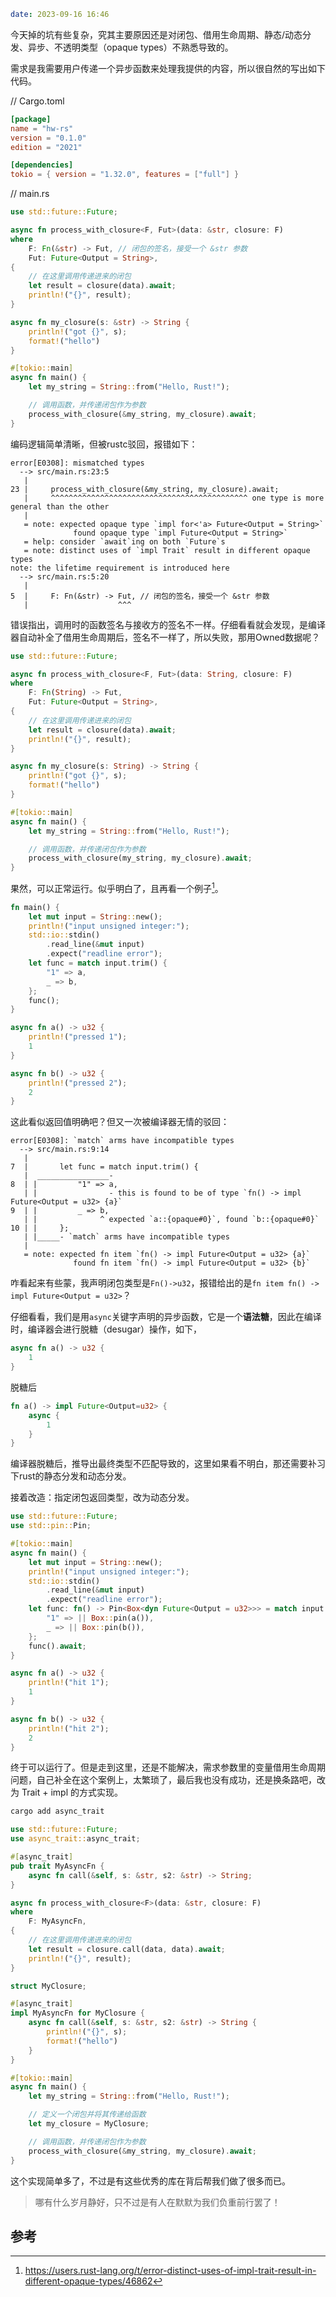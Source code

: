```yaml
date: 2023-09-16 16:46
```

今天掉的坑有些复杂，究其主要原因还是对闭包、借用生命周期、静态/动态分发、异步、不透明类型（opaque types）不熟悉导致的。

需求是我需要用户传递一个异步函数来处理我提供的内容，所以很自然的写出如下代码。

// Cargo.toml

```toml
[package]
name = "hw-rs"
version = "0.1.0"
edition = "2021"

[dependencies]
tokio = { version = "1.32.0", features = ["full"] }
```

// main.rs

```rust
use std::future::Future;

async fn process_with_closure<F, Fut>(data: &str, closure: F)
where
    F: Fn(&str) -> Fut, // 闭包的签名，接受一个 &str 参数
    Fut: Future<Output = String>,
{
    // 在这里调用传递进来的闭包
    let result = closure(data).await;
    println!("{}", result);
}

async fn my_closure(s: &str) -> String {
    println!("got {}", s);
    format!("hello")
}

#[tokio::main]
async fn main() {
    let my_string = String::from("Hello, Rust!");

    // 调用函数，并传递闭包作为参数
    process_with_closure(&my_string, my_closure).await;
}
```

编码逻辑简单清晰，但被rustc驳回，报错如下：

```
error[E0308]: mismatched types
  --> src/main.rs:23:5
   |
23 |     process_with_closure(&my_string, my_closure).await;
   |     ^^^^^^^^^^^^^^^^^^^^^^^^^^^^^^^^^^^^^^^^^^^^ one type is more general than the other
   |
   = note: expected opaque type `impl for<'a> Future<Output = String>`
              found opaque type `impl Future<Output = String>`
   = help: consider `await`ing on both `Future`s
   = note: distinct uses of `impl Trait` result in different opaque types
note: the lifetime requirement is introduced here
  --> src/main.rs:5:20
   |
5  |     F: Fn(&str) -> Fut, // 闭包的签名，接受一个 &str 参数
   |                    ^^^
```

错误指出，调用时的函数签名与接收方的签名不一样。仔细看看就会发现，是编译器自动补全了借用生命周期后，签名不一样了，所以失败，那用Owned数据呢？

```rust
use std::future::Future;

async fn process_with_closure<F, Fut>(data: String, closure: F)
where
    F: Fn(String) -> Fut,
    Fut: Future<Output = String>,
{
    // 在这里调用传递进来的闭包
    let result = closure(data).await;
    println!("{}", result);
}

async fn my_closure(s: String) -> String {
    println!("got {}", s);
    format!("hello")
}

#[tokio::main]
async fn main() {
    let my_string = String::from("Hello, Rust!");

    // 调用函数，并传递闭包作为参数
    process_with_closure(my_string, my_closure).await;
}
```

果然，可以正常运行。似乎明白了，且再看一个例子[^rust-discuss]。


```rust
fn main() {
    let mut input = String::new();
    println!("input unsigned integer:");
    std::io::stdin()
        .read_line(&mut input)
        .expect("readline error");
    let func = match input.trim() {
        "1" => a,
        _ => b,
    };
    func();
}

async fn a() -> u32 {
    println!("pressed 1");
    1
}

async fn b() -> u32 {
    println!("pressed 2");
    2
}
```

这此看似返回值明确吧？但又一次被编译器无情的驳回：

```
error[E0308]: `match` arms have incompatible types
  --> src/main.rs:9:14
   |
7  |       let func = match input.trim() {
   |  ________________-
8  | |         "1" => a,
   | |                - this is found to be of type `fn() -> impl Future<Output = u32> {a}`
9  | |         _ => b,
   | |              ^ expected `a::{opaque#0}`, found `b::{opaque#0}`
10 | |     };
   | |_____- `match` arms have incompatible types
   |
   = note: expected fn item `fn() -> impl Future<Output = u32> {a}`
              found fn item `fn() -> impl Future<Output = u32> {b}`
```

咋看起来有些蒙，我声明闭包类型是`Fn()->u32`，报错给出的是`fn item fn() -> impl Future<Output = u32>`？

仔细看看，我们是用`async`关键字声明的异步函数，它是一个**语法糖**，因此在编译时，编译器会进行脱糖（desugar）操作，如下，

```rust
async fn a() -> u32 {
    1
}
```

脱糖后

```rust
fn a() -> impl Future<Output=u32> {
    async {
        1
    }
}
```

编译器脱糖后，推导出最终类型不匹配导致的，这里如果看不明白，那还需要补习下rust的静态分发和动态分发。

接着改造：指定闭包返回类型，改为动态分发。

```rust
use std::future::Future;
use std::pin::Pin;

#[tokio::main]
async fn main() {
    let mut input = String::new();
    println!("input unsigned integer:");
    std::io::stdin()
        .read_line(&mut input)
        .expect("readline error");
    let func: fn() -> Pin<Box<dyn Future<Output = u32>>> = match input.trim() {
        "1" => || Box::pin(a()),
        _ => || Box::pin(b()),
    };
    func().await;
}

async fn a() -> u32 {
    println!("hit 1");
    1
}

async fn b() -> u32 {
    println!("hit 2");
    2
}
```

终于可以运行了。但是走到这里，还是不能解决，需求参数里的变量借用生命周期问题，自己补全在这个案例上，太繁琐了，最后我也没有成功，还是换条路吧，改为 Trait + impl 的方式实现。

```bash
cargo add async_trait
```

```rust
use std::future::Future;
use async_trait::async_trait;

#[async_trait]
pub trait MyAsyncFn {
    async fn call(&self, s: &str, s2: &str) -> String;
}

async fn process_with_closure<F>(data: &str, closure: F)
where
    F: MyAsyncFn,
{
    // 在这里调用传递进来的闭包
    let result = closure.call(data, data).await;
    println!("{}", result);
}

struct MyClosure;

#[async_trait]
impl MyAsyncFn for MyClosure {
    async fn call(&self, s: &str, s2: &str) -> String {
        println!("{}", s);
        format!("hello")
    }
}

#[tokio::main]
async fn main() {
    let my_string = String::from("Hello, Rust!");

    // 定义一个闭包并将其传递给函数
    let my_closure = MyClosure;

    // 调用函数，并传递闭包作为参数
    process_with_closure(&my_string, my_closure).await;
}
```

这个实现简单多了，不过是有这些优秀的库在背后帮我们做了很多而已。

> 哪有什么岁月静好，只不过是有人在默默为我们负重前行罢了！

## 参考

[^rust-discuss]: https://users.rust-lang.org/t/error-distinct-uses-of-impl-trait-result-in-different-opaque-types/46862